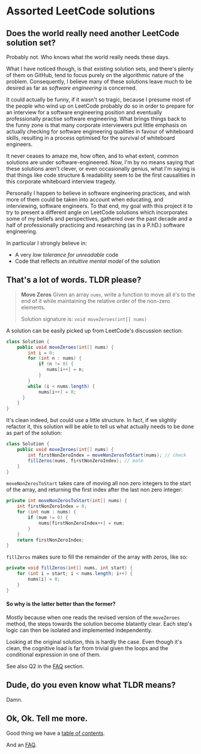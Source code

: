 # Assorted LeetCode solutions



## Does the world really need another LeetCode solution set?

Probably not. Who knows what the world really needs these days.

What I have noticed though, is that existing solution sets, and there's plenty of them on GitHub, tend to focus purely on the algorithmic nature of the problem. Consequently, I believe many of these solutions leave much to be desired as far as *software engineering* is concerned.

It could actually be funny, if it wasn't  so tragic, because I presume most of the people who wind up on LeetCode probably do so in order to prepare for an interview for a software engineering position and eventually professionally practise software engineering. 
What brings things back to the funny zone is that many corporate interviewers put little emphasis on actually checking for software engineering qualities in favour of whiteboard skills, resulting in a process optimised for the survival of whiteboard engineers.

It never ceases to amaze me, how often, and to what extent, common solutions are under software-engineered. Now, I'm by no means saying that these solutions aren't clever, or even occasionally genius, what I'm saying is that things like code structure & readability seem to be the first causalities in this corporate whiteboard interview tragedy.

Personally I happen to believe in software engineering practices, and wish more of them could be taken into account when educating, and interviewing, software engineers.  To that end, my goal with this project it to try to present a different angle on LeetCode solutions which incorporates some of my beliefs and perspectives, gathered over the past decade and a half of professionally practicing and researching (as in a P.hD.) software engineering. 

In particular I strongly believe in:
 - A very *low tolerance for unreadable* code
 - Code that reflects an *intuitive mental model* of the solution



## That's a lot of words. TLDR please?

> **Move Zeros**
> Given an array `nums`, write a function to move all `0`'s to the end of it while maintaining the relative order of the non-zero elements.
>
> Solution signature is: `void moveZeroes(int[] nums)`



A solution can be easily picked up from LeetCode's discussion section:
```java
class Solution {
	public void moveZeroes(int[] nums) {
		int i = 0;
	    for (int n : nums) {
	        if (n != 0) {
	           nums[i++] = n;
	        }	         
	    }
	    while (i < nums.length) {
		    nums[i++] = 0;
      }
	}
}
```

It's clean indeed, but could use a little structure.  In fact, if we slightly refactor it, this solution will be able to tell us what actually needs to be done as part of the solution:

```java
class Solution {  
	public void moveZeroes(int[] nums) {  
		int firstNonZeroIndex = moveNonZerosToStart(nums); // check
		fillZeros(nums, firstNonZeroIndex); // mate
	}
}
```

 `moveNonZerosToStart` takes care of moving all non zero integers to the start of the array, and returning the first index after the last non zero integer:
```java
private int moveNonZerosToStart(int[] nums) {  
	int firstNonZeroIndex = 0;  
	for (int num : nums) {  
		if (num != 0) {  
			nums[firstNonZeroIndex++] = num;  	  
		}
	}  
	return firstNonZeroIndex;  
} 
```
`fillZeros` makes sure to fill the remainder of the array with zeros, like so:
```java
private void fillZeros(int[] nums, int start) {  
	for (int i = start; i < nums.length; i++) {  
		nums[i] = 0;  
	}
}  
```



#### So why is the latter better than the former?

Mostly because when one reads the revised version of the `moveZeroes` method, the steps towards the solution become blatantly clear. Each step's logic can then be isolated and implemented independently. 

Looking at the original solution, this is hardly the case. Even though it's clean, the cognitive load is far from trivial given the loops and the conditional expression in one of them.

See also Q2 in the [FAQ](FAQ.md) section.

## Dude, do you even know what TLDR  means?
Damn.



## Ok, Ok. Tell me more.
Good thing we have a [table of contents](TOC.md).

And an [FAQ](FAQ.md).
